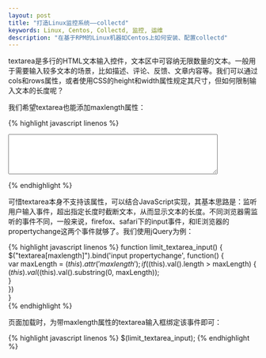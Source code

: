 ```yaml
---
layout: post
title: "打造Linux监控系统——collectd"
keywords: Linux, Centos, Collectd, 监控, 运维
description: "在基于RPM的Linux机器如Centos上如何安装、配置collectd"
---
```


textarea是多行的HTML文本输入控件，文本区中可容纳无限数量的文本。一般用于需要输入较多文本的场景，比如描述、评论、反馈、文章内容等。我们可以通过cols和rows属性，或者使用CSS的height和width属性规定其尺寸，但如何限制输入文本的长度呢？

我们希望textarea也能添加maxlength属性：

{% highlight javascript linenos %}
<textarea rows='5' cols='50' maxlength='250' name=''></textarea>  
{% endhighlight %}

可惜textarea本身不支持该属性，可以结合JavaScript实现，其基本思路是：监听用户输入事件，超出指定长度时截断文本，从而显示文本的长度。不同浏览器需监听的事件不同，一般来说，firefox、safari下的input事件，和IE浏览器的propertychange这两个事件就够了。我们使用jQuery为例：

{% highlight javascript linenos %}
function limit_textarea_input() {  
    $("textarea\[maxlength\]").bind('input propertychange', function() {  
        var maxLength = $(this).attr('maxlength');  
        if ($(this).val().length > maxLength) {  
            $(this).val($(this).val().substring(0, maxLength));  
        }  
    })  
}  
{% endhighlight %}
 
页面加载时，为带maxlength属性的textarea输入框绑定该事件即可：

{% highlight javascript linenos %}
$(limit_textarea_input);
{% endhighlight %}
